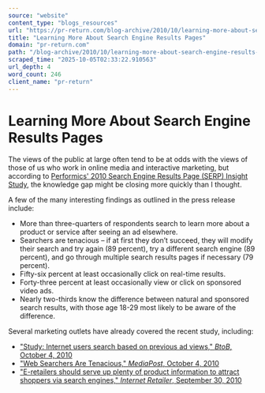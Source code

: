 ```yaml
---
source: "website"
content_type: "blogs_resources"
url: "https://pr-return.com/blog-archive/2010/10/learning-more-about-search-engine-results-pages"
title: "Learning More About Search Engine Results Pages"
domain: "pr-return.com"
path: "/blog-archive/2010/10/learning-more-about-search-engine-results-pages"
scraped_time: "2025-10-05T02:33:22.910563"
url_depth: 4
word_count: 246
client_name: "pr-return"
---
```


# Learning More About Search Engine Results Pages

The views of the public at large often tend to be at odds with the views of those of us who work in online media and interactive marketing, but according to [Performics' 2010 Search Engine Results Page (SERP) Insight Study](http://performics.com/news-room/press-releases/Search-Engine-Usage-Study-92-Percent/1422 "2010 SERP Insights Study"), the knowledge gap might be closing more quickly than I thought.

A few of the many interesting findings as outlined in the press release include:

*   More than three-quarters of respondents search to learn more about a product or service after seeing an ad elsewhere.
*   Searchers are tenacious – if at first they don’t succeed, they will modify their search and try again (89 percent), try a different search engine (89 percent), and go through multiple search results pages if necessary (79 percent).
*   Fifty-six percent at least occasionally click on real-time results.
*   Forty-three percent at least occasionally view or click on sponsored video ads.
*   Nearly two-thirds know the difference between natural and sponsored search results, with those age 18-29 most likely to be aware of the difference.

Several marketing outlets have already covered the recent study, including:

*   ["Study: Internet users search based on previous ad views," _BtoB_, October 4, 2010](http://www.btobonline.com/article/20101004/FREE/101009977/study-internet-users-search-based-on-previous-ad-views#seenit "BtoB coverage")
*   ["Web Searchers Are Tenacious," _MediaPost_, October 4, 2010](http://www.mediapost.com/publications/?fa=Articles.showArticle&art_aid=136907 "MediaPost's Center For Media Research")
*   ["E-retailers should serve up plenty of product information to attract shoppers via search engines," _Internet Retailer_, September 30, 2010](http://www.internetretailer.com/2010/09/30/online-shoppers-little-eye-candy-their-search "Internet Retailer coverage")